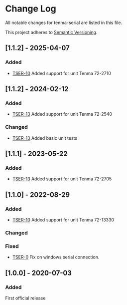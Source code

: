 # Change Log
All notable changes for tenma-serial are listed in this file.
 
This project adheres to [Semantic Versioning](http://semver.org/).


## [1.1.2] - 2025-04-07
 
### Added

- [TSER-10](https://github.com/kxtells/tenma-serial/pull/19)
  Added support for unit Tenma 72-2710  

## [1.1.2] - 2024-02-12
 
### Added

- [TSER-13](https://github.com/kxtells/tenma-serial/pull/13)
  Added support for unit Tenma 72-2540  

### Changed

- [TSER-13](https://github.com/kxtells/tenma-serial/pull/13)
  Added basic unit tests
 
## [1.1.1] - 2023-05-22
  
### Added

- [TSER-13](https://github.com/kxtells/tenma-serial/pull/11)
  Added support for unit Tenma 72-2705  


## [1.1.0] - 2022-08-29
 
### Added

- [TSER-10](https://github.com/kxtells/tenma-serial/pull/10)
  Added support for unit Tenma 72-13330
   
### Changed
 
### Fixed

- [TSER-0](https://github.com/kxtells/tenma-serial/pull/9)
  Fix on windows serial connection.
 

## [1.0.0] - 2020-07-03
 
### Added

First official release
 


 
